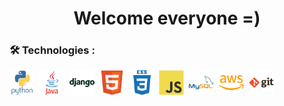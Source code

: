 <div id="title" align="center"><h1>Welcome everyone =)</h1></div>

### :hammer_and_wrench: Technologies :
<div>
  <img src="https://github.com/devicons/devicon/blob/master/icons/python/python-original-wordmark.svg" title="Python" alt="Python" width="40" height="40"/>&nbsp;
  <img src="https://github.com/devicons/devicon/blob/master/icons/java/java-original-wordmark.svg" title="Java" alt="Java" width="40" height="40"/>&nbsp;
  <img src="https://github.com/devicons/devicon/blob/master/icons/django/django-plain-wordmark.svg"  title="Django" alt="Django" width="40" height="40"/>&nbsp;
  <img src="https://github.com/devicons/devicon/blob/master/icons/html5/html5-original.svg" title="HTML5" alt="HTML" width="40" height="40"/>&nbsp;
  <img src="https://github.com/devicons/devicon/blob/master/icons/css3/css3-plain-wordmark.svg"  title="CSS3" alt="CSS" width="40" height="40"/>&nbsp;
  <img src="https://github.com/devicons/devicon/blob/master/icons/javascript/javascript-original.svg" title="JavaScript" alt="JavaScript" width="40" height="40"/>&nbsp;
  <img src="https://github.com/devicons/devicon/blob/master/icons/mysql/mysql-original-wordmark.svg" title="MySQL"  alt="MySQL" width="40" height="40"/>&nbsp;
  <img src="https://github.com/devicons/devicon/blob/master/icons/amazonwebservices/amazonwebservices-plain-wordmark.svg" title="AWS" alt="AWS" width="40" height="40"/>&nbsp;
  <img src="https://github.com/devicons/devicon/blob/master/icons/git/git-original-wordmark.svg" title="Git" **alt="Git" width="40" height="40"/>&nbsp;
</div>

<!---
SoyArnaldo/SoyArnaldo is a ✨ special ✨ repository because its `README.md` (this file) appears on your GitHub profile.
You can click the Preview link to take a look at your changes.
- 👀 I’m interested in ...
- 🌱 I’m currently learning ...
- 💞️ I’m looking to collaborate on ...
- 📫 How to reach me ...
- ⚡ Fun fact: ...

Headings
  #        To create a heading, add one to six # symbols before your heading text.
  ###       The number of # you use will determine the hierarchy level and typeface size of the heading.

Styling text
    |  Style     |  Syntax  |  Keyboard shortcut    |  Example   |
    --------------------------------------------------------------
        Bold       ** **      Command+B(Mac)         **This is 
                     or           or                  bold 
                   __ __     Ctrl+B(Windows/Linux)     text** 
    --------------------------------------------------------------
       Italic  	    *  *     Command+I (Mac)          _This text 
                     or            or                  is 
                    _  _     Ctrl+I (Windows/Linux)   italicized_
    --------------------------------------------------------------
    Bold and        ** **          None              **This text 
    nested itali     and                             is _extremely_  
                     _ _                             important**
    --------------------------------------------------------------
    All bold and    *** ***	       None              ***All this 
    italic                                           text is 
                                                     important***

Quoting text
You can quote text with a >.
> Text that is a quote

Quoting code
You can also press the Command+E (Mac) or Ctrl+E (Windows/Linux) 
keyboard shortcut to insert the backticks for a code block within 
a line of Markdown.
For `example` 
To format code or text into its own distinct block, use triple backticks.
Some basic Git commands are:
```
git status
git add
git commit
```

Syntax highlighting
Syntax highlighting changes the color and style of source code to make it easier to read.

For example, to syntax highlight Python code:
```python
      print("Hello World");
```

Links
[text references url ](url)      You can create an inline link.
[text references url ](url)      You can also use the keyboard shortcut Command+K to create a link.

Section links
You can link directly to a section in a rendered file by hovering over the section heading to expose.

Images
![text references image](url) You can display an image by adding !

Using emoji
You can add emoji to your writing by typing :EMOJICODE:, a colon followed by the name of the emoji.
For a full list of available emoji and codes, see
[the Emoji-Cheat-Sheet](https://github.com/ikatyang/emoji-cheat-sheet/blob/master/README.md) .

Paragraphs
You can create a new paragraph by leaving a blank line between lines of text.

Footnotes
You can add footnotes to your content by using this bracket syntax:
Here is a simple footnote[^1].
[^1]: My reference.

Alerts
To add an alert, use a special blockquote line specifying the alert type,
followed by the alert information in a standard blockquote. Five types of alerts are available:
> [!NOTE]
> Useful information that users should know, even when skimming content.

> [!TIP]
> Helpful advice for doing things better or more easily.

> [!IMPORTANT]
> Key information users need to know to achieve their goal.

> [!WARNING]
> Urgent info that needs immediate user attention to avoid problems.

> [!CAUTION]
> Advises about risks or negative outcomes of certain actions.

Hiding content with comments
You can tell GitHub to hide content from the rendered Markdown by placing the content in an HTML comment.
<!-- This content will not appear in the rendered Markdown -->
<!--
Creating a collapsed section
<details>                        Any Markdown within the <details> block will be collapsed until 
  <summary>                      the reader clicks  to expand the details.
          Tips for             
          collapsed
          sections               Within the <details> block, use the <summary> tag 
  </summary>                     to let readers know what is inside.
                                 The label appears to the right of .
</details>           

Creating a table
You can create tables with pipes | and hyphens -.  
| First Header  | Second Header |
| ------------- | ------------- |
| Content Cell  | Content Cell  |

You can align text to the left, right, or center of a
column by including colons : to the left, right, or on 
both sides of the hyphens within the header row.
| Left-aligned | Center-aligned | Right-aligned |
| :---         |     :---:      |          ---: |
| git status   | git status     | git status    |

Adding a quote
Here, you'll add a horizontal rule to divide your page 
Add a horizontal rule by typing three or more dashes.
---

Lists
You can make an unordered list by preceding one or more lines of text with -, *, or +.
- George Washington
* John Adams
+ Thomas Jefferson
To order your list, precede each line with a number.
1. James Madison
1. James Monroe
1. John Quincy Adams
--->

